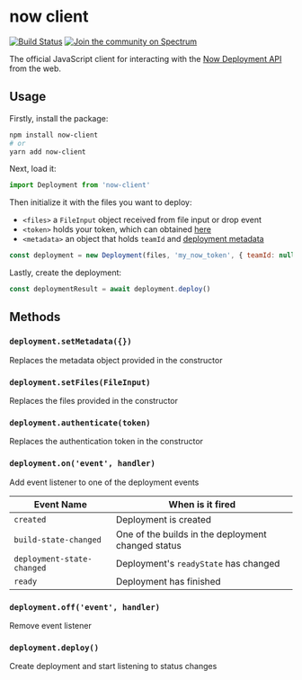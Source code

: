 # now client


[![Build Status](https://travis-ci.org/zeit/now-client.svg?branch=master)](https://travis-ci.org/zeit/now-client) [![Join the community on Spectrum](https://withspectrum.github.io/badge/badge.svg)](https://spectrum.chat/next-js)

The official JavaScript client for interacting with the [Now Deployment API](https://zeit.co/api) from the web.

## Usage

Firstly, install the package:

```bash
npm install now-client
# or
yarn add now-client
```

Next, load it:

```js
import Deployment from 'now-client'
```

Then initialize it with the files you want to deploy:

- `<files>` a `FileInput` object received from file input or drop event
- `<token>` holds your token, which can obtained [here](https://zeit.co/account/tokens)
- `<metadata>` an object that holds `teamId` and [deployment metadata](https://zeit.co/docs/api#endpoints/deployments/create-a-new-deployment)

```js
const deployment = new Deployment(files, 'my_now_token', { teamId: null })
```

Lastly, create the deployment:

```js
const deploymentResult = await deployment.deploy()
```

## Methods

### `deployment.setMetadata({})`

Replaces the metadata object provided in the constructor

### `deployment.setFiles(FileInput)`

Replaces the files provided in the constructor

### `deployment.authenticate(token)`

Replaces the authentication token in the constructor

### `deployment.on('event', handler)`

Add event listener to one of the deployment events

| Event Name                  | When is it fired                                   |
| --------------------------- | -------------------------------------------------- |
| `created`                   | Deployment is created                              |
| `build-state-changed`       | One of the builds in the deployment changed status |
| `deployment-state-changed`  | Deployment's `readyState` has changed              |
| `ready`                     | Deployment has finished                            |

### `deployment.off('event', handler)`

Remove event listener

### `deployment.deploy()`

Create deployment and start listening to status changes

